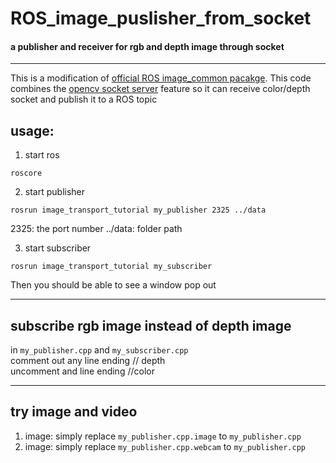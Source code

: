 # ROS_image_puslisher_from_socket
#### a publisher and receiver for rgb and depth image through socket
---------------------------------------------
This is a modification of [official ROS image_common pacakge](https://github.com/ros-perception/image_common). This code combines the [opencv socket server](https://github.com/alexanderkoumis/toy-opencv-mat-socket-server) feature so it can receive color/depth socket and publish it to a ROS topic

## usage:

1. start ros
```
roscore
```
2. start publisher 
```
rosrun image_transport_tutorial my_publisher 2325 ../data
```
2325: the port number
../data: folder path

3. start subscriber
```
rosrun image_transport_tutorial my_subscriber
```

Then you should be able to see a window pop out

-----------------------------------------------
## subscribe rgb image instead of depth image

in `my_publisher.cpp` and `my_subscriber.cpp`  
comment out any line ending // depth  
uncomment and line ending //color

-----------------------------------------------
## try image and video 

1. image: simply replace `my_publisher.cpp.image` to `my_publisher.cpp`
2. image: simply replace `my_publisher.cpp.webcam` to `my_publisher.cpp`

